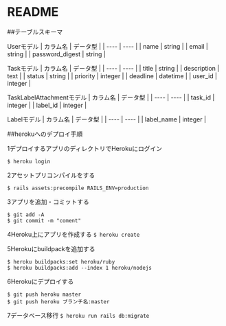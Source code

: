 # README

##テーブルスキーマ

Userモデル
|  カラム名  |  データ型  |
| ---- | ---- |
|  name  |  string  |
|  email  |  string  |
|  password_digest  |  string  |

Taskモデル
|  カラム名  |  データ型  |
| ---- | ---- |
|  title  |  string  |
|  description  |  text  |
|  status  |  string  |
|  priority  |  integer  |
|  deadline  |  datetime  |
|  user_id  |  integer  |

TaskLabelAttachmentモデル
|  カラム名  |  データ型  |
| ---- | ---- |
|  task_id  |  integer  |
|  label_id  |  integer  |

Labelモデル
|  カラム名  |  データ型  |
| ---- | ---- |
|  label_name  |  integer  |


##herokuへのデプロイ手順

1デプロイするアプリのディレクトリでHerokuにログイン

```$ heroku login```

2アセットプリコンパイルをする

```$ rails assets:precompile RAILS_ENV=production```

3アプリを追加・コミットする
```
$ git add -A
$ git commit -m "coment"
```

4Heroku上にアプリを作成する
```$ heroku create```

5Herokuにbuildpackを追加する
```
$ heroku buildpacks:set heroku/ruby
$ heroku buildpacks:add --index 1 heroku/nodejs
```

6Herokuにデプロイする
```
$ git push heroku master
$ git push heroku ブランチ名:master
```

7データベース移行
```$ heroku run rails db:migrate```
